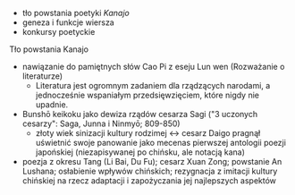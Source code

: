 - tło powstania poetyki *Kanajo*
- geneza i funkcje wiersza
- konkursy poetyckie

Tło powstania Kanajo
- nawiązanie do pamiętnych słów Cao Pi z eseju Lun wen (Rozważanie o literaturze)
	- Literatura jest ogromnym zadaniem dla rządzących narodami, a jednocześnie wspaniałym przedsięwzięciem, które nigdy nie upadnie.
- Bunshō keikoku jako dewiza rządów cesarza Sagi ("3 uczonych cesarzy": Saga, Junna i Ninmyō; 809-850)
	- złoty wiek sinizacji kultury rodzimej <-> cesarz Daigo pragnął uświetnić swoje panowanie jako mecenas pierwszej antologii poezji japońskiej (niezapisywanej po chińsku, ale notacją kana)
- poezja z okresu Tang (Li Bai, Du Fu); cesarz Xuan Zong; powstanie An Lushana; osłabienie wpływów chińskich; rezygnacja z imitacji kultury chińskiej na rzecz adaptacji i zapożyczania jej najlepszych aspektów

